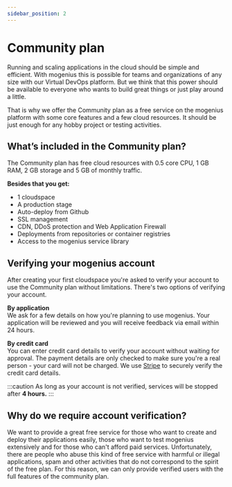 ```yaml
---
sidebar_position: 2
---
```


# Community plan

Running and scaling applications in the cloud should be simple and efficient. With mogenius this is possible for teams and organizations of any size with our Virtual DevOps platform. But we think that this power should be available to everyone who wants to build great things or just play around a little.

That is why we offer the Community plan as a free service on the mogenius platform with some core features and a few cloud resources. It should be just enough for any hobby project or testing activities.

## What’s included in the Community plan?

The Community plan has free cloud resources with 0.5 core CPU, 1 GB RAM, 2 GB storage and 5 GB of monthly traffic.

**Besides that you get:**
- 1 cloudspace
- A production stage
- Auto-deploy from Github
- SSL management
- CDN, DDoS protection and Web Application Firewall
- Deployments from repositories or container registries
- Access to the mogenius service library

## Verifying your mogenius account

After creating your first cloudspace you're asked to verify your account to use the Community plan without limitations. There's two options of verifying your account.

**By application**  
We ask for a few details on how you're planning to use mogenius. Your application will be reviewed and you will receive feedback via email within 24 hours.

**By credit card**  
You can enter credit card details to verify your account without waiting for approval. The payment details are only checked to make sure you're a real person - your card will not be charged. We use [Stripe](https://stripe.com) to securely verify the credit card details.

:::caution
As long as your account is not verified, services will be stopped after **4 hours.**
:::

## Why do we require account verification?

We want to provide a great free service for those who want to create and deploy their applications easily, those who want to test mogenius extensively and for those who can't afford paid services. Unfortunately, there are people who abuse this kind of free service with harmful or illegal applications, spam and other activities that do not correspond to the spirit of the free plan. For this reason, we can only provide verified users with the full features of the community plan.


